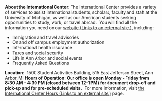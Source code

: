 **About the International Center**:
The International Center provides a variety of services to assist international students, scholars, faculty and staff at the University of Michigan, as well as our American students seeking opportunities to study, work, or travel abroad. 
You will find all the information you need on our [website (Links to an external site.)](https://internationalcenter.umich.edu/), including:
- Immigration and travel advisories
- On and off campus employment authorization
- International health insurance
- Taxes and social security 
- Life in Ann Arbor and social events 
- Frequently Asked Questions

**Location**: 
1500 Student Activities Building, 515 East Jefferson Street, Ann Arbor, MI
**Hours of Operation**:
**Our office is open Monday - Friday from 8:30 AM - 4:30 PM (closed between 12-1 PM) for document drop-off and pick-up and for pre-scheduled visits.** 
For more information, visit [the International Center Hours (Links to an external site.)](https://www.internationalcenter.umich.edu/international-center-hours) page.